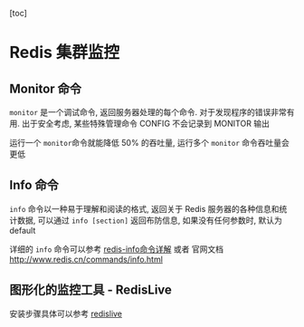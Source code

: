 [toc]

# Redis 集群监控

## Monitor 命令



`monitor` 是一个调试命令, 返回服务器处理的每个命令. 对于发现程序的错误非常有用. 出于安全考虑, 某些特殊管理命令 CONFIG 不会记录到 MONITOR 输出



运行一个  `monitor`命令就能降低 50% 的吞吐量, 运行多个 `monitor` 命令吞吐量会更低



## Info 命令



`info` 命令以一种易于理解和阅读的格式, 返回关于 Redis 服务器的各种信息和统计数据, 可以通过 `info [section]` 返回布防信息, 如果没有任何参数时, 默认为 default



详细的 `info` 命令可以参考 [redis-info命令详解](redis-info命令详解.md) 或者 官网文档 http://www.redis.cn/commands/info.html



## 图形化的监控工具 - RedisLive



安装步骤具体可以参考 [redislive](redislive.md)